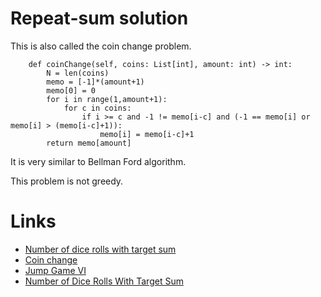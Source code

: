 
Repeat-sum solution
===================

This is also called the coin change problem.

```
    def coinChange(self, coins: List[int], amount: int) -> int:
        N = len(coins)
        memo = [-1]*(amount+1)
        memo[0] = 0
        for i in range(1,amount+1):
            for c in coins:
                if i >= c and -1 != memo[i-c] and (-1 == memo[i] or memo[i] > (memo[i-c]+1)):
                    memo[i] = memo[i-c]+1
        return memo[amount]
```

It is very similar to Bellman Ford algorithm.

This problem is not greedy.

Links
===========

- [Number of dice rolls with target sum](https://leetcode.com/problems/number-of-dice-rolls-with-target-sum/)
- [Coin change](https://leetcode.com/problems/coin-change/)
- [Jump Game VI](https://leetcode.com/problems/jump-game-vi/)
- [Number of Dice Rolls With Target Sum](https://leetcode.com/problems/number-of-dice-rolls-with-target-sum/)

